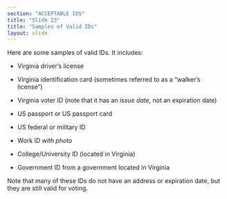 ```yaml
---
section: "ACCEPTABLE IDS"
title: "Slide 23"
title: "Samples of Valid IDs"
layout: slide
---
```


Here are some samples of valid IDs. It includes:

- Virginia driver’s license

- Virginia identification card (sometimes referred to as a “walker’s license”)

- Virginia voter ID (note that it has an *issue date*, not an expiration date)

- US passport or US passport card

- US federal or military ID

- Work ID *with photo*

- College/University ID (located in Virginia)

- Government ID from a government located in Virginia

Note that many of these IDs do not have an address or expiration date, but they are still valid for voting.
